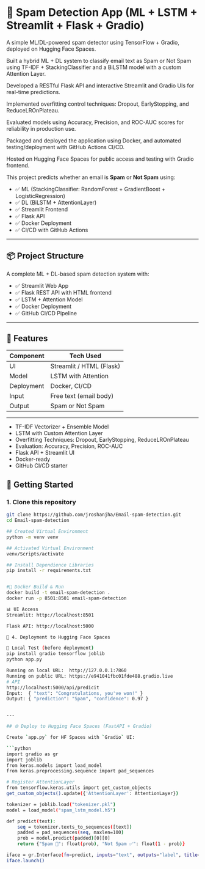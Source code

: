# 📧 Spam Detection App (ML + LSTM + Streamlit + Flask + Gradio)
A simple ML/DL-powered spam detector using TensorFlow + Gradio, deployed on Hugging Face Spaces.

Built a hybrid ML + DL system to classify email text as Spam or Not Spam using TF-IDF + StackingClassifier and a BiLSTM model with a custom Attention Layer.

Developed a RESTful Flask API and interactive Streamlit and Gradio UIs for real-time predictions.

Implemented overfitting control techniques: Dropout, EarlyStopping, and ReduceLROnPlateau.

Evaluated models using Accuracy, Precision, and ROC-AUC scores for reliability in production use.

Packaged and deployed the application using Docker, and automated testing/deployment with GitHub Actions CI/CD.

Hosted on Hugging Face Spaces for public access and testing with Gradio frontend.

This project predicts whether an email is **Spam** or **Not Spam** using:
- ✅ ML (StackingClassifier: RandomForest + GradientBoost + LogisticRegression)
- ✅ DL (BiLSTM + AttentionLayer)
- ✅ Streamlit Frontend
- ✅ Flask API
- ✅ Docker Deployment
- ✅ CI/CD with GitHub Actions

---

## 📦 Project Structure

A complete ML + DL-based spam detection system with:

- ✅ Streamlit Web App
- ✅ Flask REST API with HTML frontend
- ✅ LSTM + Attention Model
- ✅ Docker Deployment
- ✅ GitHub CI/CD Pipeline

---

## 🔧 Features

| Component        | Tech Used               |
|------------------|-------------------------|
| UI               | Streamlit / HTML (Flask)|
| Model            | LSTM with Attention     |
| Deployment       | Docker, CI/CD           |
| Input            | Free text (email body)  |
| Output           | Spam or Not Spam        |

---

- TF-IDF Vectorizer + Ensemble Model
- LSTM with Custom Attention Layer
- Overfitting Techniques: Dropout, EarlyStopping, ReduceLROnPlateau
- Evaluation: Accuracy, Precision, ROC-AUC
- Flask API + Streamlit UI
- Docker-ready
- GitHub CI/CD starter

## 🚀 Getting Started

### 1. Clone this repository

```bash
git clone https://github.com/jroshanjha/Email-spam-detection.git
cd Email-spam-detection 

## Created Virtual Environment 
python -m venv venv

## Activated Virtual Environment
venv/Scripts/activate

## Install Dependience Libraries
pip install -r requirements.txt


#🐳 Docker Build & Run
docker build -t email-spam-detection .
docker run -p 8501:8501 email-spam-detection

📊 UI Access
Streamlit: http://localhost:8501

Flask API: http://localhost:5000

🚀 4. Deployment to Hugging Face Spaces

🧪 Local Test (before deployment)
pip install gradio tensorflow joblib
python app.py

Running on local URL:  http://127.0.0.1:7860
Running on public URL: https://e941041fbc01fde488.gradio.live
# API 
http://localhost:5000/api/predicit
Input:  { "text": "Congratulations, you've won!" }
Output: { "prediction": "Spam", "confidence": 0.97 }


---

## 🌐 Deploy to Hugging Face Spaces (FastAPI + Gradio)

Create `app.py` for HF Spaces with `Gradio` UI:

```python
import gradio as gr
import joblib
from keras.models import load_model
from keras.preprocessing.sequence import pad_sequences

# Register AttentionLayer
from tensorflow.keras.utils import get_custom_objects
get_custom_objects().update({'AttentionLayer': AttentionLayer})

tokenizer = joblib.load("tokenizer.pkl")
model = load_model("spam_lstm_model.h5")

def predict(text):
    seq = tokenizer.texts_to_sequences([text])
    padded = pad_sequences(seq, maxlen=100)
    prob = model.predict(padded)[0][0]
    return {"Spam 🚫": float(prob), "Not Spam ✅": float(1 - prob)}

iface = gr.Interface(fn=predict, inputs="text", outputs="label", title="Email Spam Detection")
iface.launch()
